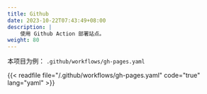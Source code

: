 ```yaml
---
title: Github
date: 2023-10-22T07:43:49+08:00
description: |
    使用 Github Action 部署站点。
weight: 80
---
```


本项目为例： `.github/workflows/gh-pages.yaml`

{{< readfile file="/.github/workflows/gh-pages.yaml" code="true" lang="yaml" >}}
